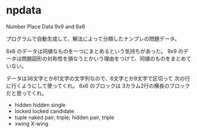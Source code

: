 # npdata
Number Place Data 9x9 and 6x6

プログラムで自動生成して、解法によって分類したナンプレの問題データ。

6x6 のデータは同値なものを一つにまとめるという気持ちがあった。
9x9 のデータは問題図形の対称性を損なうとかいう理由をつけて、同値のものをまとめていない。

データは36文字とか81文字の文字列なので、6文字とか9文字で区切って
次の行に行くようにして使ってくれ。
6x6 のブロックは 3カラム2行の横長のブロックだと思ってくれ。

* hidden	hidden single
* locked  locked candidate
* tuple	naked pair, triple; hidden pair, triple
* xwing	X-wing
